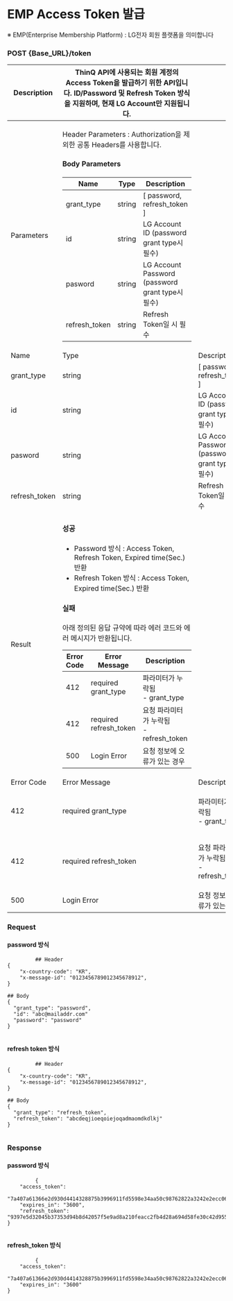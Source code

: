 # EMP Access Token 발급

※ EMP(Enterprise Membership Platform) : LG전자 회원 플랫폼을 의미합니다

### POST {Base\_URL}/token

| Description    | ThinQ API에 사용되는 회원 계정의 Access Token을 발급하기 위한 API입니다. ID/Password 및 Refresh Token 방식을 지원하며, 현재 LG Account만 지원됩니다.                                                                                                                                                                                                                                                                                                                                                                                                                                                                         |                                               |
| -------------- | ---------------------------------------------------------------------------------------------------------------------------------------------------------------------------------------------------------------------------------------------------------------------------------------------------------------------------------------------------------------------------------------------------------------------------------------------------------------------------------------------------------------------------------------------------------------------------------------- | --------------------------------------------- |
| Parameters     | <p>Header Parameters : Authorization을 제외한 공통 Headers를 사용합니다.</p><h4>Body Parameters</h4><table><thead><tr><th>Name</th><th>Type</th><th>Description</th></tr></thead><tbody><tr><td>grant_type</td><td>string</td><td>[ password, refresh_token ]</td></tr><tr><td>id</td><td>string</td><td>LG Account ID (password grant type시 필수)</td></tr><tr><td>pasword</td><td>string</td><td>LG Account Password (password grant type시 필수)</td></tr><tr><td>refresh_token</td><td>string</td><td>Refresh Token일 시 필수</td></tr></tbody></table>                                                   |                                               |
| Name           | Type                                                                                                                                                                                                                                                                                                                                                                                                                                                                                                                                                                                     | Description                                   |
| grant\_type    | string                                                                                                                                                                                                                                                                                                                                                                                                                                                                                                                                                                                   | \[ password, refresh\_token ]                 |
| id             | string                                                                                                                                                                                                                                                                                                                                                                                                                                                                                                                                                                                   | LG Account ID (password grant type시 필수)       |
| pasword        | string                                                                                                                                                                                                                                                                                                                                                                                                                                                                                                                                                                                   | LG Account Password (password grant type시 필수) |
| refresh\_token | string                                                                                                                                                                                                                                                                                                                                                                                                                                                                                                                                                                                   | Refresh Token일 시 필수                           |
| Result         | <h4>성공</h4><ul><li>Password 방식 : Access Token, Refresh Token, Expired time(Sec.) 반환</li><li>Refresh Token 방식 : Access Token, Expired time(Sec.) 반환</li></ul><h4>실패</h4><p>아래 정의된 응답 규약에 따라 에러 코드와 에러 메시지가 반환됩니다.</p><table><thead><tr><th>Error Code</th><th>Error Message</th><th>Description</th></tr></thead><tbody><tr><td>412</td><td>required grant_type</td><td>파라미터가 누락됨<br>- grant_type</td></tr><tr><td>412</td><td>required refresh_token</td><td>요청 파라미터가 누락됨<br>- refresh_token</td></tr><tr><td>500</td><td>Login Error</td><td>요청 정보에 오류가 있는 경우</td></tr></tbody></table> |                                               |
| Error Code     | Error Message                                                                                                                                                                                                                                                                                                                                                                                                                                                                                                                                                                            | Description                                   |
| 412            | required grant\_type                                                                                                                                                                                                                                                                                                                                                                                                                                                                                                                                                                     | <p>파라미터가 누락됨<br>- grant_type</p>              |
| 412            | required refresh\_token                                                                                                                                                                                                                                                                                                                                                                                                                                                                                                                                                                  | <p>요청 파라미터가 누락됨<br>- refresh_token</p>        |
| 500            | Login Error                                                                                                                                                                                                                                                                                                                                                                                                                                                                                                                                                                              | 요청 정보에 오류가 있는 경우                              |

### Request

#### password 방식

```
         ## Header
{
    "x-country-code": "KR",
    "x-message-id": "0123456789012345678912",
}

## Body
{
  "grant_type": "password",
  "id": "abc@mailaddr.com"
  "password": "password"
}
       
```

#### refresh token 방식

```
         ## Header
{
    "x-country-code": "KR",
    "x-message-id": "0123456789012345678912",
}

## Body
{
  "grant_type": "refresh_token",
  "refresh_token": "abcdeqjioeqoiejoqadmaomdkdlkj"
}
       
```

### Response

#### password 방식

```
         {
    "access_token":
    "7a407a61366e2d930d4414328875b3996911fd5598e34aa50c98762822a3242e2ecc06cf9252514081ddafec48916495",
    "expires_in": "3600",
    "refresh_token": "9397e5d32045b37353d94b8d42057f5e9ad8a210feacc2fb4d28a694d58fe30c42d955c15fa436825364dde96b59a1a0"
}
       
```

#### refresh\_token 방식

```
         {
    "access_token":
    "7a407a61366e2d930d4414328875b3996911fd5598e34aa50c98762822a3242e2ecc06cf9252514081ddafec48916495",
    "expires_in": "3600"
}
       
```
